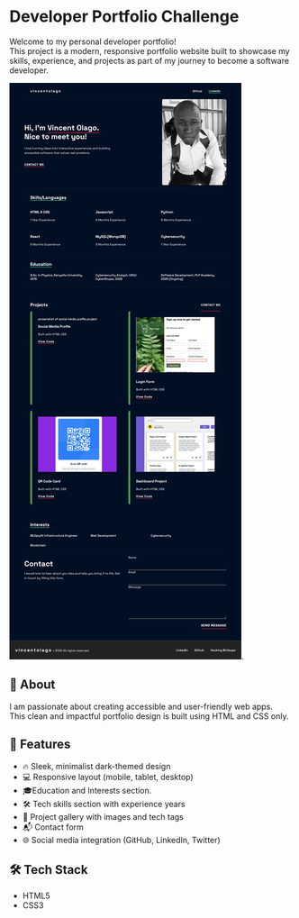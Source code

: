 # Developer Portfolio Challenge

Welcome to my personal developer portfolio!  
This project is a modern, responsive portfolio website built to showcase my skills, experience, and projects as part of my journey to become a software developer.

![Portfolio Screenshot](/assets/screenshot.png).

## 📌 About

I am passionate about creating accessible and user-friendly web apps.  
This clean and impactful portfolio design is built using HTML and CSS only.

## 🚀 Features

- 🔥 Sleek, minimalist dark-themed design
- 💻 Responsive layout (mobile, tablet, desktop)
- 🎓Education and Interests section.
- 🛠️ Tech skills section with experience years
- 🎨 Project gallery with images and tech tags
- 📬 Contact form
- 🌐 Social media integration (GitHub, LinkedIn, Twitter)

## 🛠️ Tech Stack

- HTML5
- CSS3


